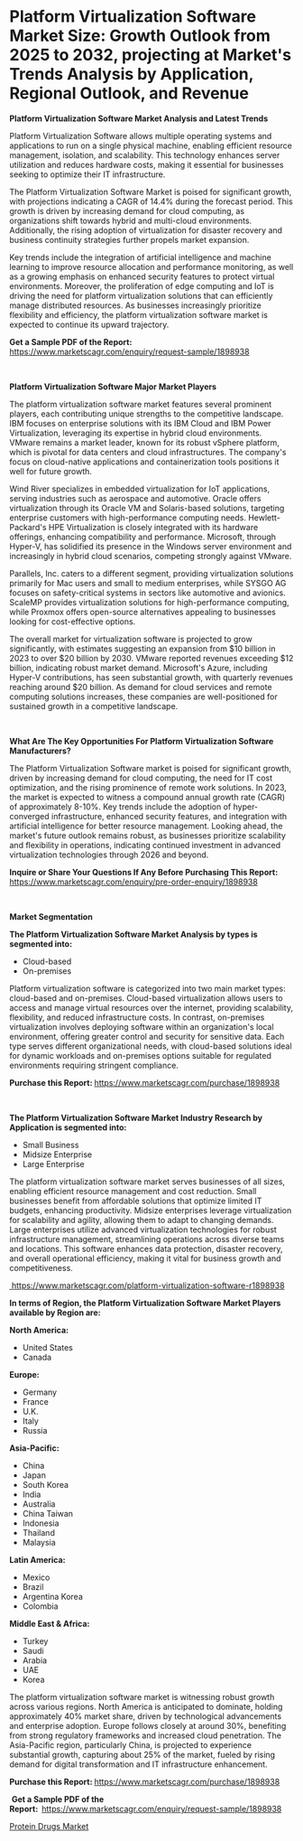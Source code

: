 <p><h1>Platform Virtualization Software Market Size: Growth Outlook from 2025 to 2032, projecting at Market's Trends Analysis by Application, Regional Outlook, and Revenue</h1></p><p><strong>Platform Virtualization Software Market Analysis and Latest Trends</strong></p>
<p><p>Platform Virtualization Software allows multiple operating systems and applications to run on a single physical machine, enabling efficient resource management, isolation, and scalability. This technology enhances server utilization and reduces hardware costs, making it essential for businesses seeking to optimize their IT infrastructure.</p><p>The Platform Virtualization Software Market is poised for significant growth, with projections indicating a CAGR of 14.4% during the forecast period. This growth is driven by increasing demand for cloud computing, as organizations shift towards hybrid and multi-cloud environments. Additionally, the rising adoption of virtualization for disaster recovery and business continuity strategies further propels market expansion. </p><p>Key trends include the integration of artificial intelligence and machine learning to improve resource allocation and performance monitoring, as well as a growing emphasis on enhanced security features to protect virtual environments. Moreover, the proliferation of edge computing and IoT is driving the need for platform virtualization solutions that can efficiently manage distributed resources. As businesses increasingly prioritize flexibility and efficiency, the platform virtualization software market is expected to continue its upward trajectory.</p></p>
<p><strong>Get a Sample PDF of the Report:&nbsp;</strong> <a href="https://www.marketscagr.com/enquiry/request-sample/1898938?utm_campaign=2936&utm_medium=2&utm_source=Github&utm_content=ia&utm_term=09032025&utm_id=platform-virtualization-software">https://www.marketscagr.com/enquiry/request-sample/1898938</a></p>
<p>&nbsp;</p>
<p><strong>Platform Virtualization Software Major Market Players</strong></p>
<p><p>The platform virtualization software market features several prominent players, each contributing unique strengths to the competitive landscape. IBM focuses on enterprise solutions with its IBM Cloud and IBM Power Virtualization, leveraging its expertise in hybrid cloud environments. VMware remains a market leader, known for its robust vSphere platform, which is pivotal for data centers and cloud infrastructures. The company's focus on cloud-native applications and containerization tools positions it well for future growth.</p><p>Wind River specializes in embedded virtualization for IoT applications, serving industries such as aerospace and automotive. Oracle offers virtualization through its Oracle VM and Solaris-based solutions, targeting enterprise customers with high-performance computing needs. Hewlett-Packard's HPE Virtualization is closely integrated with its hardware offerings, enhancing compatibility and performance. Microsoft, through Hyper-V, has solidified its presence in the Windows server environment and increasingly in hybrid cloud scenarios, competing strongly against VMware.</p><p>Parallels, Inc. caters to a different segment, providing virtualization solutions primarily for Mac users and small to medium enterprises, while SYSGO AG focuses on safety-critical systems in sectors like automotive and avionics. ScaleMP provides virtualization solutions for high-performance computing, while Proxmox offers open-source alternatives appealing to businesses looking for cost-effective options.</p><p>The overall market for virtualization software is projected to grow significantly, with estimates suggesting an expansion from $10 billion in 2023 to over $20 billion by 2030. VMware reported revenues exceeding $12 billion, indicating robust market demand. Microsoft's Azure, including Hyper-V contributions, has seen substantial growth, with quarterly revenues reaching around $20 billion. As demand for cloud services and remote computing solutions increases, these companies are well-positioned for sustained growth in a competitive landscape.</p></p>
<p>&nbsp;</p>
<p><strong>What Are The Key Opportunities For Platform Virtualization Software Manufacturers?</strong></p>
<p><p>The Platform Virtualization Software market is poised for significant growth, driven by increasing demand for cloud computing, the need for IT cost optimization, and the rising prominence of remote work solutions. In 2023, the market is expected to witness a compound annual growth rate (CAGR) of approximately 8-10%. Key trends include the adoption of hyper-converged infrastructure, enhanced security features, and integration with artificial intelligence for better resource management. Looking ahead, the market's future outlook remains robust, as businesses prioritize scalability and flexibility in operations, indicating continued investment in advanced virtualization technologies through 2026 and beyond.</p></p>
<p><strong>Inquire or Share Your Questions If Any Before Purchasing This Report:</strong> <a href="https://www.marketscagr.com/enquiry/pre-order-enquiry/1898938?utm_campaign=2936&utm_medium=2&utm_source=Github&utm_content=ia&utm_term=09032025&utm_id=platform-virtualization-software">https://www.marketscagr.com/enquiry/pre-order-enquiry/1898938</a></p>
<p>&nbsp;</p>
<p><strong>Market Segmentation</strong></p>
<p><strong>The Platform Virtualization Software Market Analysis by types is segmented into:</strong></p>
<p><ul><li>Cloud-based</li><li>On-premises</li></ul></p>
<p><p>Platform virtualization software is categorized into two main market types: cloud-based and on-premises. Cloud-based virtualization allows users to access and manage virtual resources over the internet, providing scalability, flexibility, and reduced infrastructure costs. In contrast, on-premises virtualization involves deploying software within an organization's local environment, offering greater control and security for sensitive data. Each type serves different organizational needs, with cloud-based solutions ideal for dynamic workloads and on-premises options suitable for regulated environments requiring stringent compliance.</p></p>
<p><strong>Purchase this Report:&nbsp;</strong><a href="https://www.marketscagr.com/purchase/1898938?utm_campaign=2936&utm_medium=2&utm_source=Github&utm_content=ia&utm_term=09032025&utm_id=platform-virtualization-software">https://www.marketscagr.com/purchase/1898938</a></p>
<p>&nbsp;</p>
<p><strong>The Platform Virtualization Software Market Industry Research by Application is segmented into:</strong></p>
<p><ul><li>Small Business</li><li>Midsize Enterprise</li><li>Large Enterprise</li></ul></p>
<p><p>The platform virtualization software market serves businesses of all sizes, enabling efficient resource management and cost reduction. Small businesses benefit from affordable solutions that optimize limited IT budgets, enhancing productivity. Midsize enterprises leverage virtualization for scalability and agility, allowing them to adapt to changing demands. Large enterprises utilize advanced virtualization technologies for robust infrastructure management, streamlining operations across diverse teams and locations. This software enhances data protection, disaster recovery, and overall operational efficiency, making it vital for business growth and competitiveness.</p></p>
<p><a href="https://www.marketscagr.com/platform-virtualization-software-r1898938?utm_campaign=2936&utm_medium=2&utm_source=Github&utm_content=ia&utm_term=09032025&utm_id=platform-virtualization-software">&nbsp;https://www.marketscagr.com/platform-virtualization-software-r1898938</a></p>
<p><strong>In terms of Region, the Platform Virtualization Software Market Players available by Region are:</strong></p>
<p>
    <p> <strong> North America: </strong>
        <ul>
            <li>United States</li>
            <li>Canada</li>
        </ul>
        </p> 
    <p> <strong> Europe: </strong>
        <ul>
            <li>Germany</li>
            <li>France</li>
            <li>U.K.</li>
            <li>Italy</li>
            <li>Russia</li>
        </ul>
        </p> 
    <p> <strong> Asia-Pacific: </strong>
        <ul>
            <li>China</li>
            <li>Japan</li>
            <li>South Korea</li>
            <li>India</li>
            <li>Australia</li>
            <li>China Taiwan</li>
            <li>Indonesia</li>
            <li>Thailand</li>
            <li>Malaysia</li>
        </ul>
        </p> 
    <p> <strong> Latin America: </strong>
        <ul>
            <li>Mexico</li>
            <li>Brazil</li>
            <li>Argentina Korea</li>
            <li>Colombia</li>
        </ul>
        </p> 
    <p> <strong> Middle East & Africa: </strong>
        <ul>
            <li>Turkey</li>
            <li>Saudi</li>
            <li>Arabia</li>
            <li>UAE</li>
            <li>Korea</li>
        </ul>
    </p>
    </p>
<p><p>The platform virtualization software market is witnessing robust growth across various regions. North America is anticipated to dominate, holding approximately 40% market share, driven by technological advancements and enterprise adoption. Europe follows closely at around 30%, benefiting from strong regulatory frameworks and increased cloud penetration. The Asia-Pacific region, particularly China, is projected to experience substantial growth, capturing about 25% of the market, fueled by rising demand for digital transformation and IT infrastructure enhancement.</p></p>
<p><strong>Purchase this Report: </strong><a href="https://www.marketscagr.com/purchase/1898938?utm_campaign=2936&utm_medium=2&utm_source=Github&utm_content=ia&utm_term=09032025&utm_id=platform-virtualization-software">https://www.marketscagr.com/purchase/1898938</a></p>
<p>&nbsp;<strong>Get a Sample PDF of the Report:&nbsp;&nbsp;</strong><a href="https://www.marketscagr.com/enquiry/request-sample/1898938?utm_campaign=2936&utm_medium=2&utm_source=Github&utm_content=ia&utm_term=09032025&utm_id=platform-virtualization-software">https://www.marketscagr.com/enquiry/request-sample/1898938</a></p>
<p><strong></strong></p>
<p><p><a href="https://github.com/haaszgettre6/Market-Research-Report-List-1/blob/main/protein-drugs-market.md?utm_campaign=2936&utm_medium=2&utm_source=Github&utm_content=ia&utm_term=09032025&utm_id=platform-virtualization-software">Protein Drugs Market</a></p></p>